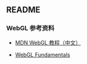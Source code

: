 ## README

### WebGL 参考资料

+ [MDN WebGL 教程（中文）](https://developer.mozilla.org/zh-CN/docs/Web/API/WebGL_API/Tutorial)

+ [WebGL Fundamentals](https://webglfundamentals.org)
